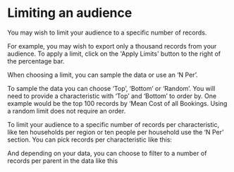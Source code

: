 # Limiting an audience

You may wish to limit your audience to a specific number of records. 

For example, you may wish to export only a thousand records from your audience. 
To apply a limit, click on the 'Apply Limits' button to the right of the percentage bar.


When choosing a limit, you can sample the data or use an ‘N Per’.

To sample the data you can choose ‘Top’, ‘Bottom’ or ‘Random’. You will need to provide a characteristic with ‘Top’ and ‘Bottom’ to order by. One example would be the top 100 records by ‘Mean Cost of all Bookings. Using a random limit does not require an order.



To limit your audience to a specific number of records per characteristic, like ten households per region or ten people per household use the ‘N Per’ section. You can pick records per characteristic like this:



And depending on your data, you can choose to filter to a number of records per parent in the data like this

